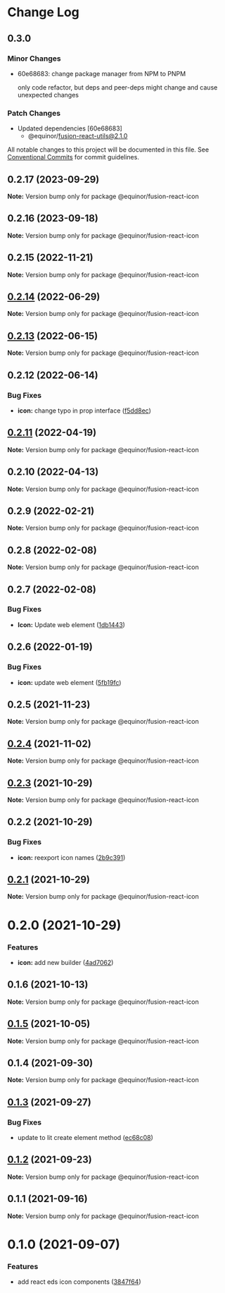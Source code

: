 # Change Log

## 0.3.0

### Minor Changes

- 60e68683: change package manager from NPM to PNPM

  only code refactor, but deps and peer-deps might change and cause unexpected changes

### Patch Changes

- Updated dependencies [60e68683]
  - @equinor/fusion-react-utils@2.1.0

All notable changes to this project will be documented in this file.
See [Conventional Commits](https://conventionalcommits.org) for commit guidelines.

## 0.2.17 (2023-09-29)

**Note:** Version bump only for package @equinor/fusion-react-icon

## 0.2.16 (2023-09-18)

**Note:** Version bump only for package @equinor/fusion-react-icon

## 0.2.15 (2022-11-21)

**Note:** Version bump only for package @equinor/fusion-react-icon

## [0.2.14](https://github.com/equinor/fusion-react-components/compare/@equinor/fusion-react-icon@0.2.13...@equinor/fusion-react-icon@0.2.14) (2022-06-29)

**Note:** Version bump only for package @equinor/fusion-react-icon

## [0.2.13](https://github.com/equinor/fusion-react-components/compare/@equinor/fusion-react-icon@0.2.12...@equinor/fusion-react-icon@0.2.13) (2022-06-15)

**Note:** Version bump only for package @equinor/fusion-react-icon

## 0.2.12 (2022-06-14)

### Bug Fixes

- **icon:** change typo in prop interface ([f5dd8ec](https://github.com/equinor/fusion-react-components/commit/f5dd8ec8e02096cdfea0cb74f6b2a84107ec3ff6))

## [0.2.11](https://github.com/equinor/fusion-react-components/compare/@equinor/fusion-react-icon@0.2.10...@equinor/fusion-react-icon@0.2.11) (2022-04-19)

**Note:** Version bump only for package @equinor/fusion-react-icon

## 0.2.10 (2022-04-13)

**Note:** Version bump only for package @equinor/fusion-react-icon

## 0.2.9 (2022-02-21)

**Note:** Version bump only for package @equinor/fusion-react-icon

## 0.2.8 (2022-02-08)

**Note:** Version bump only for package @equinor/fusion-react-icon

## 0.2.7 (2022-02-08)

### Bug Fixes

- **Icon:** Update web element ([1db1443](https://github.com/equinor/fusion-react-components/commit/1db1443960c00e90335f747506d14df8860f3bd0))

## 0.2.6 (2022-01-19)

### Bug Fixes

- **icon:** update web element ([5fb19fc](https://github.com/equinor/fusion-react-components/commit/5fb19fca9d3bce04f4ba8c166c195966b4c5b14c))

## 0.2.5 (2021-11-23)

**Note:** Version bump only for package @equinor/fusion-react-icon

## [0.2.4](https://github.com/equinor/fusion-react-components/compare/@equinor/fusion-react-icon@0.2.3...@equinor/fusion-react-icon@0.2.4) (2021-11-02)

**Note:** Version bump only for package @equinor/fusion-react-icon

## [0.2.3](https://github.com/equinor/fusion-react-components/compare/@equinor/fusion-react-icon@0.2.2...@equinor/fusion-react-icon@0.2.3) (2021-10-29)

**Note:** Version bump only for package @equinor/fusion-react-icon

## 0.2.2 (2021-10-29)

### Bug Fixes

- **icon:** reexport icon names ([2b9c391](https://github.com/equinor/fusion-react-components/commit/2b9c391829e957d905a781c2e46c7ae724cfb4ba))

## [0.2.1](https://github.com/equinor/fusion-react-components/compare/@equinor/fusion-react-icon@0.2.0...@equinor/fusion-react-icon@0.2.1) (2021-10-29)

**Note:** Version bump only for package @equinor/fusion-react-icon

# 0.2.0 (2021-10-29)

### Features

- **icon:** add new builder ([4ad7062](https://github.com/equinor/fusion-react-components/commit/4ad7062c1c5c74def45bec59b7da4e13863dd2a2))

## 0.1.6 (2021-10-13)

**Note:** Version bump only for package @equinor/fusion-react-icon

## [0.1.5](https://github.com/equinor/fusion-react-components/compare/@equinor/fusion-react-icon@0.1.4...@equinor/fusion-react-icon@0.1.5) (2021-10-05)

**Note:** Version bump only for package @equinor/fusion-react-icon

## 0.1.4 (2021-09-30)

**Note:** Version bump only for package @equinor/fusion-react-icon

## [0.1.3](https://github.com/equinor/fusion-react-components/compare/@equinor/fusion-react-icon@0.1.2...@equinor/fusion-react-icon@0.1.3) (2021-09-27)

### Bug Fixes

- update to lit create element method ([ec68c08](https://github.com/equinor/fusion-react-components/commit/ec68c08d5cbcba43a1b8ca064cccc73662f17421))

## [0.1.2](https://github.com/equinor/fusion-react-components/compare/@equinor/fusion-react-icon@0.1.1...@equinor/fusion-react-icon@0.1.2) (2021-09-23)

**Note:** Version bump only for package @equinor/fusion-react-icon

## 0.1.1 (2021-09-16)

**Note:** Version bump only for package @equinor/fusion-react-icon

# 0.1.0 (2021-09-07)

### Features

- add react eds icon components ([3847f64](https://github.com/equinor/fusion-react-components/commit/3847f641e0f4eb57bf83bd8610dad6a375bd2a62))
